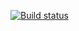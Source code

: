 [![Build status](https://ci.appveyor.com/api/projects/status/2ubef830bq1hmyd2?svg=true)](https://ci.appveyor.com/project/SvetlanaGreenFox/netology-events)
